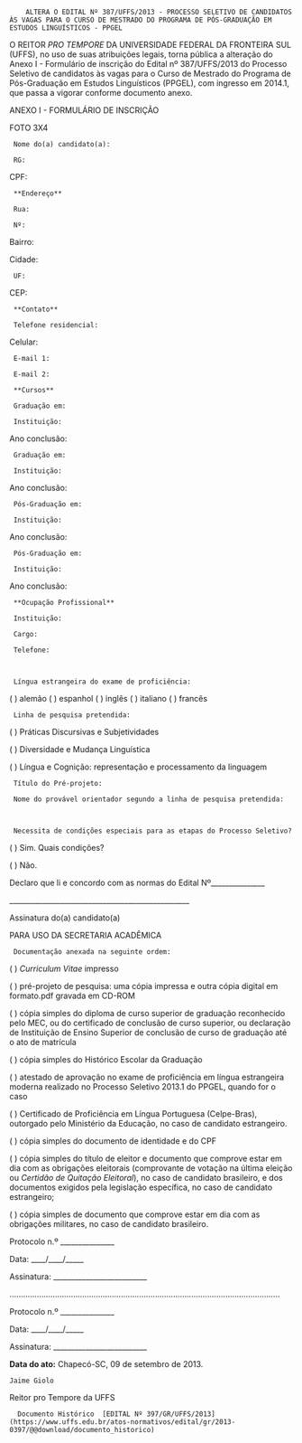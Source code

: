         ALTERA O EDITAL Nº 387/UFFS/2013 - PROCESSO SELETIVO DE CANDIDATOS ÀS VAGAS PARA O CURSO DE MESTRADO DO PROGRAMA DE PÓS-GRADUAÇÃO EM ESTUDOS LINGUÍSTICOS - PPGEL  

O REITOR *PRO TEMPORE* DA UNIVERSIDADE FEDERAL DA FRONTEIRA SUL (UFFS), no uso de suas atribuições legais, torna pública a alteração do Anexo I - Formulário de inscrição do Edital nº 387/UFFS/2013 do Processo Seletivo de candidatos às vagas para o Curso de Mestrado do Programa de Pós-Graduação em Estudos Linguísticos (PPGEL), com ingresso em 2014.1, que passa a vigorar conforme documento anexo.

  

 ANEXO I - FORMULÁRIO DE INSCRIÇÃO

        

  

  

 FOTO 3X4

  

  

     Nome do(a) candidato(a):

     RG: 

   CPF:

     **Endereço**

     Rua: 

     Nº: 

   Bairro:

   Cidade:

     UF:

   CEP:

     **Contato**

     Telefone residencial:

   Celular:

     E-mail 1:

     E-mail 2:

     **Cursos**

     Graduação em:

     Instituição:

   Ano conclusão:

     Graduação em:

     Instituição:

   Ano conclusão:

     Pós-Graduação em: 

     Instituição:

   Ano conclusão:

     Pós-Graduação em: 

     Instituição:

   Ano conclusão:

     **Ocupação Profissional** 

     Instituição:

     Cargo:

     Telefone:

      

     Língua estrangeira do exame de proficiência:

 ( ) alemão ( ) espanhol ( ) inglês ( ) italiano ( ) francês

     Linha de pesquisa pretendida:

 ( ) Práticas Discursivas e Subjetividades

 ( ) Diversidade e Mudança Linguística

 ( ) Língua e Cognição: representação e processamento da linguagem

     Título do Pré-projeto: 

     Nome do provável orientador segundo a linha de pesquisa pretendida:

  

     Necessita de condições especiais para as etapas do Processo Seletivo?

 ( ) Sim. Quais condições?

 ( ) Não.

      

 Declaro que li e concordo com as normas do Edital Nº\_\_\_\_\_\_\_\_\_\_\_\_\_\_\_

 \_\_\_\_\_\_\_\_\_\_\_\_\_\_\_\_\_\_\_\_\_\_\_\_\_\_\_\_\_\_\_\_\_\_\_\_\_\_\_\_\_\_\_\_\_\_\_\_\_\_

 Assinatura do(a) candidato(a)

 PARA USO DA SECRETARIA ACADÊMICA

     Documentação anexada na seguinte ordem:

 ( ) *Curriculum Vitae* impresso

 ( ) pré-projeto de pesquisa: uma cópia impressa e outra cópia digital em formato.pdf gravada em CD-ROM

 ( ) cópia simples do diploma de curso superior de graduação reconhecido pelo MEC, ou do certificado de conclusão de curso superior, ou declaração de Instituição de Ensino Superior de conclusão de curso de graduação até o ato de matrícula

 ( ) cópia simples do Histórico Escolar da Graduação

 ( ) atestado de aprovação no exame de proficiência em língua estrangeira moderna realizado no Processo Seletivo 2013.1 do PPGEL, quando for o caso

 ( ) Certificado de Proficiência em Língua Portuguesa (Celpe-Bras), outorgado pelo Ministério da Educação, no caso de candidato estrangeiro.

 ( ) cópia simples do documento de identidade e do CPF

 ( ) cópia simples do título de eleitor e documento que comprove estar em dia com as obrigações eleitorais (comprovante de votação na última eleição ou *Certidão de Quitação Eleitoral*), no caso de candidato brasileiro, e dos documentos exigidos pela legislação específica, no caso de candidato estrangeiro;

 ( ) cópia simples de documento que comprove estar em dia com as obrigações militares, no caso de candidato brasileiro.

      

 Protocolo n.º \_\_\_\_\_\_\_\_\_\_\_\_\_\_\_

 Data: \_\_\_\_/\_\_\_\_/\_\_\_\_\_

 Assinatura: \_\_\_\_\_\_\_\_\_\_\_\_\_\_\_\_\_\_\_\_\_\_\_\_\_\_

 .......................................................................................................................

 Protocolo n.º \_\_\_\_\_\_\_\_\_\_\_\_\_\_\_

 Data: \_\_\_\_/\_\_\_\_/\_\_\_\_\_

 Assinatura: \_\_\_\_\_\_\_\_\_\_\_\_\_\_\_\_\_\_\_\_\_\_\_\_\_\_

  

   **Data do ato:** Chapecó-SC, 09 de setembro de 2013.   
 

    Jaime Giolo   
 Reitor pro Tempore da UFFS 

      Documento Histórico  [EDITAL Nº 397/GR/UFFS/2013](https://www.uffs.edu.br/atos-normativos/edital/gr/2013-0397/@@download/documento_historico)     
      